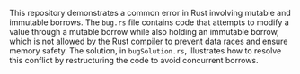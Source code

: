 This repository demonstrates a common error in Rust involving mutable and immutable borrows.  The `bug.rs` file contains code that attempts to modify a value through a mutable borrow while also holding an immutable borrow, which is not allowed by the Rust compiler to prevent data races and ensure memory safety. The solution, in `bugSolution.rs`, illustrates how to resolve this conflict by restructuring the code to avoid concurrent borrows.